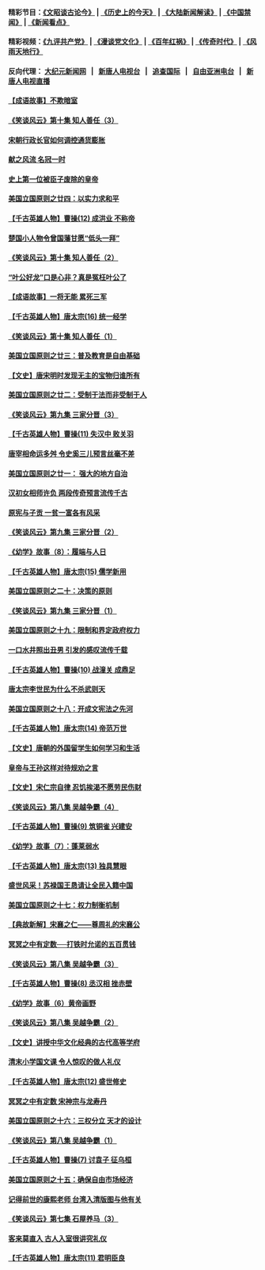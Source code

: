 #### 精彩节目：[《文昭谈古论今》](http://104.238.151.207/wenzhao) | [《历史上的今天》](http://104.238.151.207/today-in-history) | [《大陆新闻解读》](http://104.238.151.207/ntdtv-comedy) | [《中国禁闻》](http://104.238.151.207/ntdtv-news) | [《新闻看点》](http://104.238.151.207/news-insight) 

 #### 精彩视频：[《九评共产党》](http://104.238.151.207:10000/videos/jiuping) | [《漫谈党文化》](http://104.238.151.207:10000/videos/mtdwh) | [《百年红祸》](http://104.238.151.207:10000/videos/bnhh) | [《传奇时代》](http://104.238.151.207:10000/videos/legend) | [《风雨天地行》](http://104.238.151.207:10000/videos/fytdx) 

 #### 反向代理： [大纪元新闻网](http://104.238.151.207:10080/) &nbsp;&nbsp;|&nbsp;&nbsp; [新唐人电视台](http://104.238.151.207:8000/) &nbsp;&nbsp;|&nbsp;&nbsp; [追查国际](http://104.238.151.207:10010/) &nbsp;&nbsp;|&nbsp;&nbsp; [自由亚洲电台](http://104.238.151.207:9800/) &nbsp;&nbsp;|&nbsp;&nbsp; [新唐人电视直播](http://104.238.151.207/) 

#### [【成语故事】不欺暗室](../pages/nsc975/n11056002.md?t=02200816) 

#### [《笑谈风云》第十集 知人善任（3）](../pages/nsc975/n11044990.md?t=02200816) 

#### [宋朝行政长官如何调控通货膨胀](../pages/nsc975/n11055933.md?t=02200816) 

#### [献之风流 名冠一时](../pages/nsc975/n11011196.md?t=02200816) 

#### [史上第一位被臣子废除的皇帝](../pages/nsc975/n11053637.md?t=02200816) 

#### [美国立国原则之廿四：以实力求和平](../pages/nsc975/n11046955.md?t=02200816) 

#### [【千古英雄人物】曹操(12) 成洪业 不称帝](../pages/nsc975/n7783338.md?t=02200816) 

#### [楚国小人物令曾国藩甘愿“低头一拜”](../pages/nsc975/n11013087.md?t=02200816) 

#### [《笑谈风云》第十集 知人善任（2）](../pages/nsc975/n11044937.md?t=02200816) 

#### [“叶公好龙”口是心非？真是冤枉叶公了](../pages/nsc975/n11008777.md?t=02200816) 

#### [【成语故事】一将无能 累死三军](../pages/nsc975/n11046538.md?t=02200816) 

#### [【千古英雄人物】唐太宗(16) 统一经学](../pages/nsc975/n8046259.md?t=02200816) 

#### [《笑谈风云》第十集 知人善任（1）](../pages/nsc975/n11032532.md?t=02200816) 

#### [美国立国原则之廿三：普及教育是自由基础](../pages/nsc975/n11044655.md?t=02200816) 

#### [【文史】唐宋明时发现无主的宝物归谁所有](../pages/nsc975/n11036075.md?t=02200816) 

#### [美国立国原则之廿二：受制于法而非受制于人](../pages/nsc975/n11038266.md?t=02200816) 

#### [《笑谈风云》第九集 三家分晋（3）](../pages/nsc975/n11028646.md?t=02200816) 

#### [【千古英雄人物】曹操(11) 失汉中 败关羽](../pages/nsc975/n7783328.md?t=02200816) 

#### [唐宰相命运多舛 令史奚三儿预言丝毫不差](../pages/nsc975/n334750.md?t=02200816) 

#### [美国立国原则之廿一： 强大的地方自治](../pages/nsc975/n11036069.md?t=02200816) 

#### [汉初女相师许负 两段传奇预言流传千古](../pages/nsc975/n11035453.md?t=02200816) 

#### [原宪与子贡 一贫一富各有风采](../pages/nsc975/n11013094.md?t=02200816) 

#### [《笑谈风云》第九集 三家分晋（2）](../pages/nsc975/n11028610.md?t=02200816) 

#### [《幼学》故事（8）：履端与人日](../pages/nsc975/n10990550.md?t=02200816) 

#### [【千古英雄人物】唐太宗(15) 儒学新用](../pages/nsc975/n8046225.md?t=02200816) 

#### [美国立国原则之二十：决策的原则](../pages/nsc975/n11034691.md?t=02200816) 

#### [《笑谈风云》第九集 三家分晋（1）](../pages/nsc975/n11028591.md?t=02200816) 

#### [美国立国原则之十九：限制和界定政府权力](../pages/nsc975/n11023895.md?t=02200816) 

#### [一口水井照出丑男 引发的感叹流传千载](../pages/nsc975/n11004598.md?t=02200816) 

#### [【千古英雄人物】曹操(10) 战潼关 成鼎足](../pages/nsc975/n7779963.md?t=02200816) 

#### [唐太宗李世民为什么不杀武则天](../pages/nsc975/n11034040.md?t=02200816) 

#### [美国立国原则之十八：开成文宪法之先河](../pages/nsc975/n11008526.md?t=02200816) 

#### [【千古英雄人物】唐太宗(14) 帝范万世](../pages/nsc975/n8034234.md?t=02200816) 

#### [【文史】唐朝的外国留学生如何学习和生活](../pages/nsc975/n11010825.md?t=02200816) 

#### [皇帝与王孙这样对待规劝之言](../pages/nsc975/n10994666.md?t=02200816) 

#### [【文史】宋仁宗自律 忍饥挨渴不愿劳民伤财](../pages/nsc975/n10997349.md?t=02200816) 

#### [《笑谈风云》第八集 吴越争霸（4）](../pages/nsc975/n11010924.md?t=02200816) 

#### [【千古英雄人物】曹操(9) 筑铜雀 兴建安](../pages/nsc975/n7662497.md?t=02200816) 

#### [《幼学》故事（7）：蓬莱弱水](../pages/nsc975/n10990547.md?t=02200816) 

#### [【千古英雄人物】唐太宗(13) 独具慧眼](../pages/nsc975/n8034179.md?t=02200816) 

#### [盛世风采！苏禄国王恳请让全民入籍中国](../pages/nsc975/n10992284.md?t=02200816) 

#### [美国立国原则之十七：权力制衡机制](../pages/nsc975/n11002624.md?t=02200816) 

#### [【典故新解】宋襄之仁——尊周礼的宋襄公](../pages/nsc975/n11018653.md?t=02200816) 

#### [冥冥之中有定数──打铁时允诺的五百贯钱](../pages/nsc975/n334213.md?t=02200816) 

#### [《笑谈风云》第八集 吴越争霸（3）](../pages/nsc975/n11010889.md?t=02200816) 

#### [【千古英雄人物】曹操(8) 丞汉相 挫赤壁](../pages/nsc975/n7662490.md?t=02200816) 

#### [《幼学》故事（6）黄帝画野](../pages/nsc975/n10990546.md?t=02200816) 

#### [《笑谈风云》第八集 吴越争霸（2）](../pages/nsc975/n10996834.md?t=02200816) 

#### [【文史】讲授中华文化经典的古代高等学府](../pages/nsc975/n11003895.md?t=02200816) 

#### [清末小学国文课 令人惊叹的做人礼仪](../pages/nsc975/n10980226.md?t=02200816) 

#### [【千古英雄人物】唐太宗(12) 盛世修史](../pages/nsc975/n8034115.md?t=02200816) 

#### [冥冥之中有定数 宋神宗与龙寿丹](../pages/nsc975/n11008770.md?t=02200816) 

#### [美国立国原则之十六：三权分立 天才的设计](../pages/nsc975/n10991293.md?t=02200816) 

#### [《笑谈风云》第八集 吴越争霸（1）](../pages/nsc975/n10987751.md?t=02200816) 

#### [【千古英雄人物】曹操(7) 讨袁子 征乌桓](../pages/nsc975/n7662459.md?t=02200816) 

#### [美国立国原则之十五：确保自由市场经济](../pages/nsc975/n10957715.md?t=02200816) 

#### [记得前世的康熙老师 台湾入清版图与他有关](../pages/nsc975/n11004761.md?t=02200816) 

#### [《笑谈风云》第七集 石屋养马（3）](../pages/nsc975/n10964155.md?t=02200816) 

#### [客来莫直入 古人入室很讲究礼仪](../pages/nsc975/n11002636.md?t=02200816) 

#### [【千古英雄人物】唐太宗(11) 君明臣良](../pages/nsc975/n8030388.md?t=02200816) 

